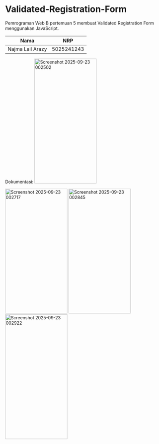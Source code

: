 # Validated-Registration-Form
Pemrograman Web B pertemuan 5 membuat Validated Registration Form menggunakan JavaScript.

| Nama | NRP |
| ---- | --- |
| Najma Lail Arazy | 5025241243 |

Dokumentasi:
<img width="200" height="400" alt="Screenshot 2025-09-23 002502" src="https://github.com/user-attachments/assets/cea08ab4-090f-4511-8bdd-46932664a2cc" />

<img width="200" height="400" alt="Screenshot 2025-09-23 002717" src="https://github.com/user-attachments/assets/967cba70-e034-4fa3-a6c5-86d5c79e23a8" />

<img width="200" height="400" alt="Screenshot 2025-09-23 002845" src="https://github.com/user-attachments/assets/63d73cfe-9074-478f-a75e-bbf2eb56d364" />

<img width="200" height="400" alt="Screenshot 2025-09-23 002922" src="https://github.com/user-attachments/assets/1ddde307-f8fd-475f-aaa3-2a76b332f7a6" />
